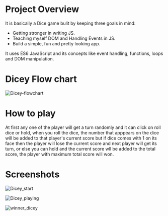 # Project Overview

It is basically a Dice game bulit by keeping three goals in mind:
- Getting stronger in writing JS.
- Teaching myself DOM and Handling Events in JS.
- Build a simple, fun and pretty looking app.

It uses ES6 JavaScript and its concepts like event handling, functions, loops and DOM manipulation.

# Dicey Flow chart

![Dicey-flowchart](https://user-images.githubusercontent.com/45622968/155927903-5b906631-ea33-4ed0-b995-7c32458d845b.png)

# How to play

At first any one of the player will get a turn randomly and it can click on roll dice or hold, when you roll the dice, the number that apppears on the dice will be added to that player's current score but if dice comes with 1 on its face then the player will lose the current score and next player will get its turn, or else you can hold and the current score wll be added to the total score, the player with maximum total score will won.

# Screenshots

![Dicey_start](https://user-images.githubusercontent.com/45622968/155928347-9836d6cc-1e48-4547-87e3-92d364cc277f.png)

![Dicey_playing](https://user-images.githubusercontent.com/45622968/155928371-3a134082-eb1a-489e-ad94-491b40e2f6bf.png)

![winner_dicey](https://user-images.githubusercontent.com/45622968/155935568-949a7c49-452a-4976-8b21-f35da62facfe.png)
